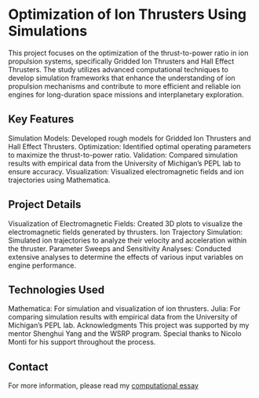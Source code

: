 # Optimization of Ion Thrusters Using Simulations
This project focuses on the optimization of the thrust-to-power ratio in ion propulsion systems, specifically Gridded Ion Thrusters and Hall Effect Thrusters. The study utilizes advanced computational techniques to develop simulation frameworks that enhance the understanding of ion propulsion mechanisms and contribute to more efficient and reliable ion engines for long-duration space missions and interplanetary exploration.

## Key Features
Simulation Models: Developed rough models for Gridded Ion Thrusters and Hall Effect Thrusters.
Optimization: Identified optimal operating parameters to maximize the thrust-to-power ratio.
Validation: Compared simulation results with empirical data from the University of Michigan’s PEPL lab to ensure accuracy.
Visualization: Visualized electromagnetic fields and ion trajectories using Mathematica.

## Project Details
Visualization of Electromagnetic Fields: Created 3D plots to visualize the electromagnetic fields generated by thrusters.
Ion Trajectory Simulation: Simulated ion trajectories to analyze their velocity and acceleration within the thruster.
Parameter Sweeps and Sensitivity Analyses: Conducted extensive analyses to determine the effects of various input variables on engine performance.

## Technologies Used
Mathematica: For simulation and visualization of ion thrusters.
Julia: For comparing simulation results with empirical data from the University of Michigan’s PEPL lab.
Acknowledgments
This project was supported by my mentor Shenghui Yang and the WSRP program. Special thanks to Nicolo Monti for his support throughout the process.

## Contact
For more information, please read my [computational essay](https://community.wolfram.com/groups/-/m/t/3217524)
